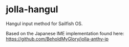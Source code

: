 jolla-hangul
==============

Hangul input method for Sailfish OS.


Based on the Japanese IME implementation found here: https://github.com/BeholdMyGlory/jolla-anthy-jp
